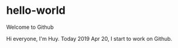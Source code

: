 # hello-world
Welcome to Github

Hi everyone,
I'm Huy. Today 2019 Apr 20, I start to work on Github.

